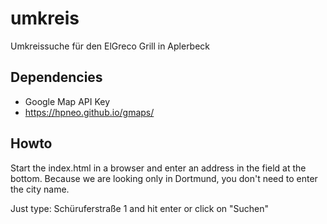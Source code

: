 # umkreis
Umkreissuche für den ElGreco Grill in Aplerbeck

## Dependencies
- Google Map API Key
- https://hpneo.github.io/gmaps/

## Howto
Start the index.html in a browser and enter an address in the field at the bottom. Because we are looking only in Dortmund, you don't need to enter the city name.

Just type: Schüruferstraße 1 and hit enter or click on "Suchen"

